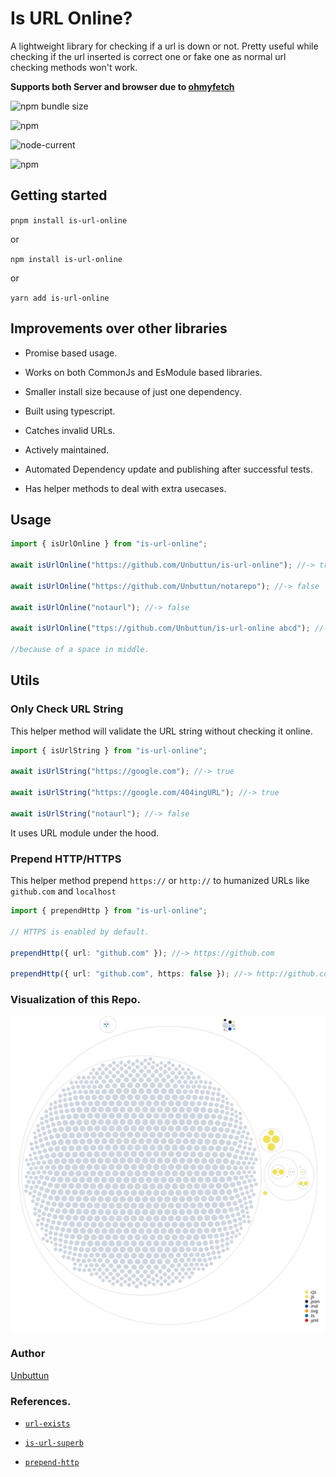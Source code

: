 # Is URL Online?

A lightweight library for checking if a url is down or not. Pretty useful while checking if the url inserted is correct one or fake one as normal url checking methods won't work.

**Supports both Server and browser due to [ohmyfetch](https://github.com/unjs/ohmyfetch)**

![npm bundle size](https://img.shields.io/bundlephobia/minzip/is-url-online?logo=files&style=for-the-badge)

![npm](https://img.shields.io/npm/v/is-url-online?logo=npm&style=for-the-badge)

![node-current](https://img.shields.io/badge/Node-%3E=12-success?style=for-the-badge&logo=node)

![npm](https://img.shields.io/npm/dw/is-url-online?style=for-the-badge)

## Getting started

`pnpm install is-url-online`

or

`npm install is-url-online`

or

`yarn add is-url-online`

## Improvements over other libraries

- Promise based usage.

- Works on both CommonJs and EsModule based libraries.

- Smaller install size because of just one dependency.

- Built using typescript.

- Catches invalid URLs.

- Actively maintained.

- Automated Dependency update and publishing after successful tests.

- Has helper methods to deal with extra usecases.

## Usage

```ts
import { isUrlOnline } from "is-url-online";

await isUrlOnline("https://github.com/Unbuttun/is-url-online"); //-> true

await isUrlOnline("https://github.com/Unbuttun/notarepo"); //-> false

await isUrlOnline("notaurl"); //-> false

await isUrlOnline("ttps://github.com/Unbuttun/is-url-online abcd"); //-> false

//because of a space in middle.
```

## Utils

### Only Check URL String

This helper method will validate the URL string without checking it online.

```ts
import { isUrlString } from "is-url-online";

await isUrlString("https://google.com"); //-> true

await isUrlString("https://google.com/404ingURL"); //-> true

await isUrlString("notaurl"); //-> false
```

It uses URL module under the hood.

### Prepend HTTP/HTTPS

This helper method prepend `https://` or `http://` to humanized URLs like `github.com` and `localhost`

```ts
import { prependHttp } from "is-url-online";

// HTTPS is enabled by default.

prependHttp({ url: "github.com" }); //-> https://github.com

prependHttp({ url: "github.com", https: false }); //-> http://github.com
```

### Visualization of this Repo.

![Visualization of this repo](./diagram.svg)

### Author

[Unbuttun](https://github.com/Unbuttun)

### References.

- [`url-exists`](https://github.com/boblauer/url-exists)

- [`is-url-superb`](https://github.com/sindresorhus/is-url-superb)

- [`prepend-http`](https://github.com/sindresorhus/prepend-http)
